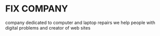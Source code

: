 # FIX COMPANY
company dedicated to computer and laptop repairs we help people with digital problems and creator of web sites

